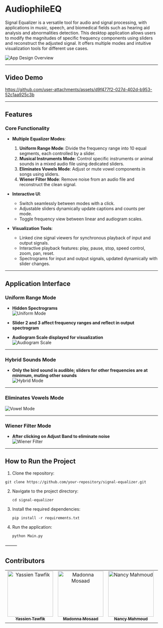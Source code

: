 # **AudiophileEQ**

Signal Equalizer is a versatile tool for audio and signal processing, with applications in music, speech, and biomedical fields such as hearing aid analysis and
abnormalities detection. This desktop application allows users to modify the magnitudes of specific frequency components using sliders and reconstruct the adjusted
signal. It offers multiple modes and intuitive visualization tools for different use cases.

![App Design Overview](https://github.com/user-attachments/assets/9d02efe0-0fa9-4b17-9eca-d4f69d7c0b2c)


---

## **Video Demo**

https://github.com/user-attachments/assets/d9f477f2-027d-402d-b953-52c1aa925c3b

---

## **Features**

### **Core Functionality**

- **Multiple Equalizer Modes**:
    1. **Uniform Range Mode**: Divide the frequency range into 10 equal segments, each controlled by a slider.
    2. **Musical Instruments Mode**: Control specific instruments or animal sounds in a mixed audio file using dedicated sliders.
    3. **Eliminates Vowels Mode**: Adjust or mute vowel components in songs using sliders.
    4. **Wiener Filter Mode**: Remove noise from an audio file and reconstruct the clean signal.

- **Interactive UI**:
    - Switch seamlessly between modes with a click.
    - Adjustable sliders dynamically update captions and counts per mode.
    - Toggle frequency view between linear and audiogram scales.

- **Visualization Tools**:
    - Linked cine signal viewers for synchronous playback of input and output signals.
    - Interactive playback features: play, pause, stop, speed control, zoom, pan, reset.
    - Spectrograms for input and output signals, updated dynamically with slider changes.

---

## **Application Interface**

### **Uniform Range Mode**

- **Hidden Spectrograms**  
  ![Uniform Mode](https://github.com/user-attachments/assets/e843b1ce-948b-46ad-8fcd-2b6c7a5efd25)

- **Slider 2 and 3 affect frequency ranges and reflect in output spectrogram**
- **Audiogram Scale displayed for visualization**  
  ![Audiogram Scale](https://github.com/user-attachments/assets/ef53bfa8-48b5-4c85-a8cd-8d4ac55529f0)

---

### **Hybrid Sounds Mode**

- **Only the bird sound is audible; sliders for other frequencies are at minimum, muting other sounds**  
  ![Hybrid Mode](https://github.com/user-attachments/assets/6b1dc2cf-82fd-4c4b-9a6c-86da3f0f8498)

---

### **Eliminates Vowels Mode**

![Vowel Mode](https://github.com/user-attachments/assets/ed7776e4-d70c-4848-b3d9-83d33db03882)

---

### **Wiener Filter Mode**

- **After clicking on Adjust Band to eliminate noise**  
  ![Wiener Filter](https://github.com/user-attachments/assets/685132b5-29a3-478b-9fd0-efbef90e2e67)

---

## **How to Run the Project**

1. Clone the repository:

 ```
 git clone https://github.com/your-repository/signal-equalizer.git
 ```

2. Navigate to the project directory:

   ```
   cd signal-equalizer
   ```

3. Install the required dependencies:

   ```
   pip install -r requirements.txt
   ```

4. Run the application:

   ```
   python Main.py
   ```

⸻

## **Contributors**

<div>
<table align="center">
  <tr>
        <td align="center">
      <a href="https://github.com/YassienTawfikk" target="_blank">
        <img src="https://avatars.githubusercontent.com/u/126521373?v=4" width="150px;" alt="Yassien Tawfik"/>
        <br />
        <sub><b>Yassien Tawfik</b></sub>
      </a>
    </td>
    <td align="center">
      <a href="https://github.com/madonna-mosaad" target="_blank">
        <img src="https://avatars.githubusercontent.com/u/127048836?v=4" width="150px;" alt="Madonna Mosaad"/>
        <br />
        <sub><b>Madonna Mosaad</b></sub>
      </a>
    </td>
        <td align="center">
      <a href="https://github.com/nancymahmoud1" target="_blank">
        <img src="https://avatars.githubusercontent.com/u/125357872?v=4" width="150px;" alt="Nancy Mahmoud"/>
        <br />
        <sub><b>Nancy Mahmoud</b></sub>
      </a>
    </td>
        <td align="center">
      <a href="https://github.com/yousseftaha167" target="_blank">
        <img src="https://avatars.githubusercontent.com/u/128304243?v=4" width="150px;" alt="Youssef Taha"/>
        <br />
        <sub><b>Youssef Taha</b></sub>
      </a>
    </td>    
  </tr>
</table>
</div>
